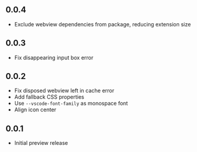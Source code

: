 ## 0.0.4

- Exclude webview dependencies from package, reducing extension size

## 0.0.3

- Fix disappearing input box error

## 0.0.2

- Fix disposed webview left in cache error
- Add fallback CSS properties
- Use `--vscode-font-family` as monospace font
- Align icon center

## 0.0.1

- Initial preview release
